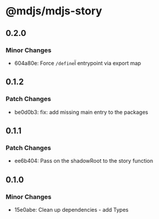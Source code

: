 # @mdjs/mdjs-story

## 0.2.0

### Minor Changes

- 604a80e: Force `/define`Ï entrypoint via export map

## 0.1.2

### Patch Changes

- be0d0b3: fix: add missing main entry to the packages

## 0.1.1

### Patch Changes

- ee6b404: Pass on the shadowRoot to the story function

## 0.1.0

### Minor Changes

- 15e0abe: Clean up dependencies - add Types
